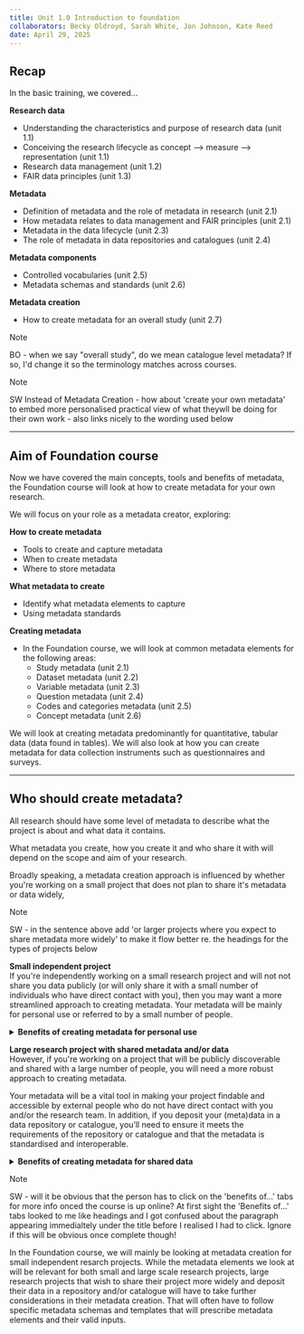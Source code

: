 ```yaml
---
title: Unit 1.0 Introduction to foundation
collaborators: Becky Oldroyd, Sarah White, Jon Johnson, Kate Reed
date: April 29, 2025
---
```


## Recap

In the basic training, we covered...

**Research data**
 - Understanding the characteristics and purpose of research data (unit 1.1)
 - Conceiving the research lifecycle as concept --> measure --> representation (unit 1.1)
 - Research data management (unit 1.2)
 - FAIR data principles (unit 1.3)
  
**Metadata**
 - Definition of metadata and the role of metadata in research (unit 2.1)
 - How metadata relates to data management and FAIR principles (unit 2.1)
 - Metadata in the data lifecycle (unit 2.3)
 - The role of metadata in data repositories and catalogues (unit 2.4)
      
**Metadata components**
 - Controlled vocabularies (unit 2.5)
 - Metadata schemas and standards (unit 2.6)

**Metadata creation**
- How to create metadata for an overall study (unit 2.7)

>[!NOTE]
> BO - when we say "overall study", do we mean catalogue level metadata? If so, I'd change it so the terminology matches across courses.

>[!NOTE]
>SW Instead of Metadata Creation - how about 'create your own metadata' to embed more personalised practical view of what theywll be doing for their own work - also links nicely to the wording used below
  
  ---
  
 ##  Aim of Foundation course

Now we have covered the main concepts, tools and benefits of metadata, the Foundation course will look at how to create metadata for your own research.

We will focus on your role as a metadata creator, exploring:

**How to create metadata**
  - Tools to create and capture metadata
  - When to create metadata 
  - Where to store metadata
    
**What metadata to create**
  - Identify what metadata elements to capture
  - Using metadata standards

**Creating metadata**
  - In the Foundation course, we will look at common metadata elements for the following areas:
    - Study metadata (unit 2.1)
    - Dataset metadata (unit 2.2)
    - Variable metadata (unit 2.3)
    - Question metadata (unit 2.4)
    - Codes and categories metadata (unit 2.5)
    - Concept metadata (unit 2.6)

We will look at creating metadata predominantly for quantitative, tabular data (data found in tables). We will also look at how you can create metadata for data collection instruments such as questionnaires and surveys.

---

## Who should create metadata?

All research should have some level of metadata to describe what the project is about and what data it contains.

What metadata you create, how you create it and who share it with will depend on the scope and aim of your research.

Broadly speaking, a metadata creation approach is influenced by whether you're working on a small project that does not plan to share it's metadata or data widely, 

>[!NOTE]
>SW - in the sentence above add 'or larger projects where you expect to share metadata more widely' to make it flow better re. the headings for the types of projects below

**Small independent project**<br>
If you're independently working on a small research project and will not not share you data publicly (or will only share it with a small number of individuals who have direct contact with you), then you may want a more streamlined approach to creating metadata. Your metadata will be mainly for personal use or referred to by a small number of people.

<details>
<summary><b>Benefits of creating metadata for personal use</b></summary>
<p></p> 

-	Helps you understand your data when you reference it in the future
-	Enables you build on your research when designing future projects
-	If you decide to share your data with other people, it's easy to access and understand

</details>

**Large research project with shared metadata and/or data**<br>
However, if you're working on a project that will be publicly discoverable and shared with a large number of people, you will need a more robust approach to creating metadata. 

Your metadata will be a vital tool in making your project findable and accessible by external people who do not have direct contact with you and/or the research team. In addition, if you deposit your (meta)data in a data repository or catalogue, you’ll need to ensure it meets the requirements of the repository or catalogue and that the metadata is standardised and interoperable.

<details>
<summary><b>Benefits of creating metadata for shared data</b></summary>
<p></p> 
 
-	Allows others who do not have a connection to you or your research team to discover and understand your study
-	Standardised metadata will make your (meta)data more interoperable and will enable you to deposit your data in respositroies and/or catalogues
-	Enhances transparency and trustworthiness of your data
-	Encourages more citations of your work as more people can discover, understand and trust your data
-	Saves you time answering queries about your data
-	As your study will be more discoverable and understandable, metadata encourages re-use of your data as well as cross-study comparisons
-	Promotes the FAIR principles, allowing you to implement best practice 
  
</details>

>[!NOTE]
>SW - will it be obvious that the person has to click on the 'benefits of...' tabs for more info onced the course is up online? At first sight the 'Benefits of...' tabs looked to me like headings and I got confused about the paragraph appearing immedialtely under the title before I realised I had to click. Ignore if this will be obvious once complete though!

In the Foundation course, we will mainly be looking at metadata creation for small independent resarch projects. While the metadata elements we look at will be relevant for both small and large scale research projects, large research projects that wish to share their project more widely and deposit their data in a repository and/or catalogue will have to take further considerations in their metadata creation. That will often have to follow specific metadata schemas and templates that will prescribe metadata elements and their valid inputs.
